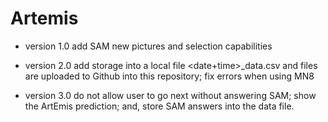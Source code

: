 # Artemis

* version 1.0 add SAM new pictures and selection capabilities

* version 2.0 add storage into a local file <date+time>_data.csv and files are uploaded to Github into this repository; fix errors when using MN8

* version 3.0 do not allow user to go next without answering SAM; show the ArtEmis prediction; and, store SAM answers into the data file.
